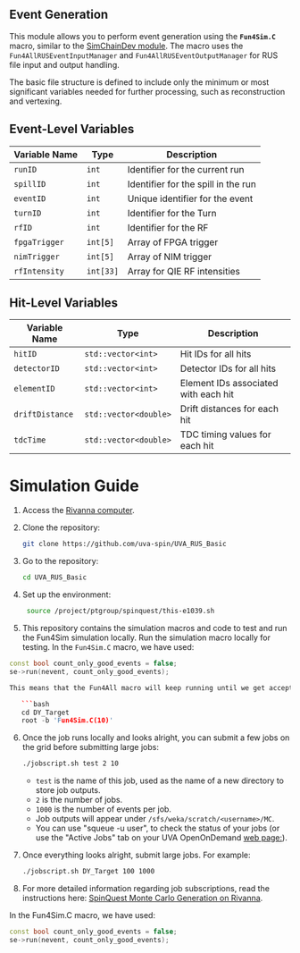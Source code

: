 ## Event Generation
This module allows you to perform event generation using the **`Fun4Sim.C`** macro, similar to the [SimChainDev module](https://github.com/E1039-Collaboration/e1039-analysis/tree/master/SimChainDev). The macro uses the `Fun4AllRUSEventInputManager` and `Fun4AllRUSEventOutputManager` for RUS file input and output handling.

The basic file structure is defined to include only the minimum or most significant variables needed for further processing, such as reconstruction and vertexing.

## Event-Level Variables
| Variable Name      | Type               | Description                          |
|--------------------|--------------------|--------------------------------------|
| `runID`            | `int`              | Identifier for the current run       |
| `spillID`          | `int`              | Identifier for the spill in the run  |
| `eventID`          | `int`              | Unique identifier for the event      |
| `turnID`           | `int`              | Identifier for the Turn              |
| `rfID`             | `int`              | Identifier for the RF                |
| `fpgaTrigger`      | `int[5]`           | Array of FPGA trigger	         |
| `nimTrigger`       | `int[5]`           | Array of NIM trigger	         |
| `rfIntensity`      | `int[33]`          | Array for QIE RF intensities         |


## Hit-Level Variables
| Variable Name          | Type                     | Description                                  |
|------------------------|--------------------------|----------------------------------------------|
| `hitID`                | `std::vector<int>`       | Hit IDs for all hits                         |
| `detectorID`           | `std::vector<int>`       | Detector IDs for all hits                    |
| `elementID`            | `std::vector<int>`       | Element IDs associated with each hit         |
| `driftDistance`        | `std::vector<double>`    | Drift distances for each hit                 |
| `tdcTime`              | `std::vector<double>`    | TDC timing values for each hit               |

# Simulation Guide


1. Access the [Rivanna computer](https://ood.hpc.virginia.edu/pun/sys/dashboard).
2. Clone the repository:
   ```bash
   git clone https://github.com/uva-spin/UVA_RUS_Basic
   ```
3. Go to the repository:
   ```bash
   cd UVA_RUS_Basic
   ```
4. Set up the environment:
   ```bash
    source /project/ptgroup/spinquest/this-e1039.sh
   ```

5. This repository contains the simulation macros and code to test and run the Fun4Sim simulation locally. Run the simulation macro locally for testing. In the `Fun4Sim.C` macro, we have used: 

```cpp
const bool count_only_good_events = false; 
se->run(nevent, count_only_good_events);

This means that the Fun4All macro will keep running until we get accepted events, as required by the SQGeomAcc condition.You can use the package based on your interest. For example, let's use Drell-Yan events, where the beam interaction point is at the target location:

   ```bash
   cd DY_Target
   root -b 'Fun4Sim.C(10)'
   ```

6. Once the job runs locally and looks alright, you can submit a few jobs on the grid before submitting large jobs:
   ```bash
   ./jobscript.sh test 2 10
   ```
   - `test` is the name of this job, used as the name of a new directory to store job outputs.
   - `2` is the number of jobs.
   - `1000` is the number of events per job.
   - Job outputs will appear under `/sfs/weka/scratch/<username>/MC`.
   - You can use "squeue -u user", to check the status of your jobs (or use the "Active Jobs" tab on your UVA OpenOnDemand [web page:](https://ood.hpc.virginia.edu/pun/sys/dashboard/activejobs?jobcluster=all&jobfilter=user)).
   
7. Once everything looks alright, submit large jobs. For example:
   ```bash
   ./jobscript.sh DY_Target 100 1000
   ```
8. For more detailed information regarding job subscriptions, read the instructions here: [SpinQuest Monte Carlo Generation on Rivanna](https://confluence.admin.virginia.edu/display/twist/SpinQuest+Monte+Carlo+Generation+on+Rivanna).


In the Fun4Sim.C macro, we have used:

```cpp
const bool count_only_good_events = false;
se->run(nevent, count_only_good_events);
